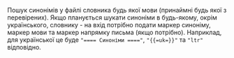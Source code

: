 Пошук синонімів у файлі словника будь якої мови (принаймні будь якої з перевірених). 
Якщо планується шукати синоніми в будь-якому, окрім українського, словнику - на вхід потрібно подати маркер синоніму, маркер мови та маркер напрямку письма (якщо потрібно). Наприклад, для української це буде `"==== Синоніми ===="`, `"{{=uk=}}"` та `"ltr"` відповідно.
